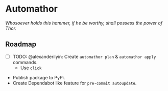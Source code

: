 # Automathor

*Whosoever holds this hammer, if he be worthy, shall possess the power of Thor.*

## Roadmap

- [ ] TODO: @alexanderilyin: Create `automathor plan` & `automathor apply` commands.
  - Use `click`
- Publish package to PyPi.
- Create Dependabot like feature for `pre-commit autoupdate`.
